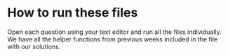 # How to run these files


Open each question using your text editor and run all the files individually. We have all the helper functions
from previous weeks included in the file with our solutions.
